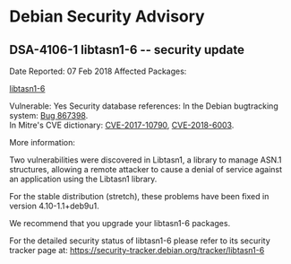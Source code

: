 
Debian Security Advisory
========================


DSA-4106-1 libtasn1-6 -- security update
----------------------------------------



Date Reported:
07 Feb 2018
Affected Packages:

[libtasn1-6](https://packages.debian.org/src:libtasn1-6)

Vulnerable:
Yes
Security database references:
In the Debian bugtracking system: [Bug 867398](https://bugs.debian.org/cgi-bin/bugreport.cgi?bug=867398).  
In Mitre's CVE dictionary: [CVE-2017-10790](https://security-tracker.debian.org/tracker/CVE-2017-10790), [CVE-2018-6003](https://security-tracker.debian.org/tracker/CVE-2018-6003).  

More information:

Two vulnerabilities were discovered in Libtasn1, a library to manage
ASN.1 structures, allowing a remote attacker to cause a denial of
service against an application using the Libtasn1 library.


For the stable distribution (stretch), these problems have been fixed in
version 4.10-1.1+deb9u1.


We recommend that you upgrade your libtasn1-6 packages.


For the detailed security status of libtasn1-6 please refer to its
security tracker page at:
<https://security-tracker.debian.org/tracker/libtasn1-6>





